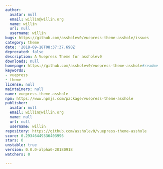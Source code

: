 ```yaml
---
author:
  avatar: null
  email: willin@willin.org
  name: willin
  url: null
  username: willin
bugs: https://github.com/assholev0/vuepress-theme-asshole/issues
category: theme
date: '2018-09-18T08:37:37.690Z'
deprecated: false
description: A Vuepress Theme for assholev0
downloads: null
homepage: https://github.com/assholev0/vuepress-theme-asshole#readme
keywords:
- vuepress
- theme
license: null
maintainers: null
name: vuepress-theme-asshole
npm: https://www.npmjs.com/package/vuepress-theme-asshole
publisher:
  avatar: null
  email: willin@willin.org
  name: null
  url: null
  username: willin
repository: https://github.com/assholev0/vuepress-theme-asshole
score: 0.29346449336403996
stars: 0
unstable: true
version: 0.0.0-alpha0-20180918
watchers: 0

---
```


